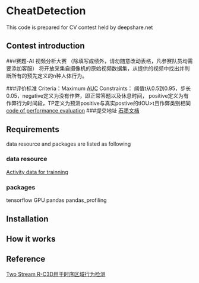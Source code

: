 # CheatDetection
This code is prepared for CV contest held by deepshare.net

## Contest introduction
###赛题-AI 视频分析大赛
（除填写成绩外，请勿随意改动表格，凡参赛队员均需要添加客服）
将开放采集自摄像机的原始视频数据集，从提供的视频中找出并判断所有的预先定义的n种人体行为。

###评价标准
Criteria：Maximum [AUC](https://baike.baidu.com/item/AUC/19282953)
Constraints：
阈值t从0.5到0.95，步长0.05，negative定义为没有作弊，即正常答题以及休息时间，
positive定义为有作弊行为时间段，TP定义为预测positive与真实postive的tIOU>t且作弊类别相同
[code of performance evaluation](https://github.com/activitynet/ActivityNet/tree/master/Evaluation)
###提交地址
[石墨文档](https://shimo.im/sheets/m2Rgtg64tQ4geBsr/MODOC)


## Requirements
data resource and packages are listed as following

### data resource
[Activity data for trainning](https://pan.baidu.com/s/1dnpqtyRo8EKPpXRrBDQeVQ)

### packages
tensorflow GPU
pandas
pandas_profiling


## Installation




## How it works



## Reference
[Two Stream R-C3D用于时序区域行为检测](https://blog.csdn.net/weixin_44402973/article/details/95654807)






